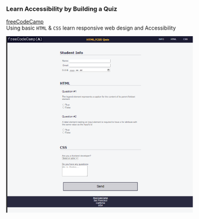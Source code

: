 ### Learn Accessibility by Building a Quiz
[freeCodeCamp](https://www.freecodecamp.org/learn/2022/responsive-web-design/learn-accessibility-by-building-a-quiz/step-1)<br>
Using basic ```HTML``` & ```CSS``` learn responsive web design and Accessibility

![](./Quiz.png)